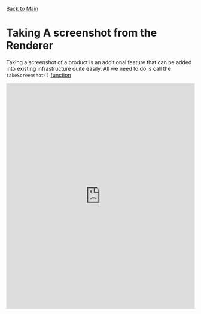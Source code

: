 [Back to Main](./)

# Taking A screenshot from the Renderer

Taking a screenshot of a product is an additional feature that can be added into existing infrastructure quite easily. All we need to do is call the `takeScreenshot()` [function](./api-reference.md)


<iframe height="600" style="width: 100%;" scrolling="no" title="Untitled" src="https://codepen.io/plattar/embed/EaYrwvd?default-tab=js%2Cresult&editable=true" frameborder="no" loading="lazy" allowtransparency="true" allowfullscreen="true">
  See the Pen <a href="https://codepen.io/plattar/pen/EaYrwvd">
  Untitled</a> by Plattar (<a href="https://codepen.io/plattar">@plattar</a>)
  on <a href="https://codepen.io">CodePen</a>.
</iframe>